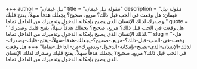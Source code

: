 +++
author = "نيل غيمان"
title = "مقولة نيل غيمان"
description = "مقولة نيل غيمان: هل وقعت في الحب قبل ذلك؟ مريع، صحيح؟ يجعلك هدفاً سهلاً، يفتح قلبك وصدرك لذلك الإنسان الذي يصبح بإمكانه الدخول وتدميرك من الداخل تماما."
quote = '''هل وقعت في الحب قبل ذلك؟ مريع، صحيح؟ يجعلك هدفاً سهلاً، يفتح قلبك وصدرك لذلك الإنسان الذي يصبح بإمكانه الدخول وتدميرك من الداخل تماما.'''
slug = "هل-وقعت-في-الحب-قبل-ذلك؟-مريع،-صحيح؟-يجعلك-هدفاً-سهلاً،-يفتح-قلبك-وصدرك-لذلك-الإنسان-الذي-يصبح-بإمكانه-الدخول-وتدميرك-من-الداخل-تماما"
+++
هل وقعت في الحب قبل ذلك؟ مريع، صحيح؟ يجعلك هدفاً سهلاً، يفتح قلبك وصدرك لذلك الإنسان الذي يصبح بإمكانه الدخول وتدميرك من الداخل تماما.
